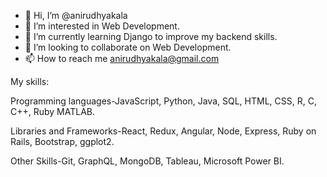 - 👋 Hi, I’m @anirudhyakala
- 👀 I’m interested in Web Development.
- 🌱 I’m currently learning Django to improve my backend skills.
- 💞️ I’m looking to collaborate on Web Development.
- 📫 How to reach me anirudhyakala@gmail.com

My skills:

Programming languages-JavaScript, Python, Java, SQL, HTML, CSS, R, C, C++, Ruby MATLAB.

Libraries and Frameworks-React, Redux, Angular, Node, Express, Ruby on Rails, Bootstrap, ggplot2.

Other Skills-Git, GraphQL, MongoDB, Tableau, Microsoft Power BI.

<!---
yakalaanirudh/yakalaanirudh is a ✨ special ✨ repository because its `README.md` (this file) appears on your GitHub profile.
You can click the Preview link to take a look at your changes.
--->
